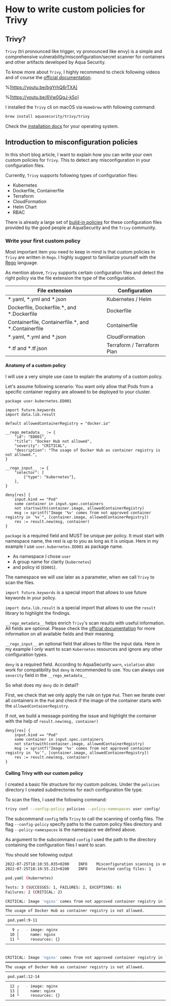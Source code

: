 # How to write custom policies for Trivy

## Trivy?

`Trivy` (tri pronounced like trigger, vy pronounced like envy) is a simple and comprehensive
vulnerability/misconfiguration/secret scanner for containers and other artifacts developed by Aqua Security.

To know more about `Trivy`, I highly recommend to check following videos and of course
the [official documentation](https://aquasecurity.github.io/trivy).

%[https://youtu.be/bgYrhQ6rTXA]

%[https://youtu.be/6Vw0QgJ-k5o]

I installed the `Trivy` cli on macOS via `Homebrew` with following command:

```bash
brew install aquasecurity/trivy/trivy
```
Check the [installation docs](https://aquasecurity.github.io/trivy/v0.30.2/getting-started/installation/) for your operating system.

## Introduction to misconfiguration policies

In this short blog article, I want to explain how you can write your own custom policies for `Trivy`. This to detect any misconfiguration in your configuration files.

Currently, `Trivy` supports following types of configuration files:

- Kubernetes
- Dockerfile, Containerfile
- Terraform
- CloudFormation
- Helm Chart
- RBAC

There is already a large set of [build-in policies](https://github.com/aquasecurity/defsec/tree/master/internal/rules) for these configuration files provided by the good people at AquaSecurity and the `Trivy` community.

### Write your first custom policy

Most important item you need to keep in mind is that custom policies in `Trivy` are written in `Rego`. I highly suggest to familiarize yourself with the [Rego](https://www.openpolicyagent.org/docs/latest/policy-language/) language.

As mention above, `Trivy` supports certain configuration files and detect the right policy via the file extension the type of the configuration.

| File extension                                      | Configuration              |
|-----------------------------------------------------|----------------------------|
| *.yaml, *.yml and *.json                            | Kubernetes / Helm          |
| Dockerfile, Dockerfile.*, and *.Dockerfile          | Dockerfile                 |
| Containerfile, Containerfile.*, and *.Containerfile | Containerfile              |
| *.yaml, *.yml and *.json                            | CloudFormation             |
| *.tf and *.tf.json                                  | Terraform / Terraform Plan |

#### Anatomy of a custom policy

I will use a very simple use case to explain the anatomy of a custom policy.

Let's assume following scenario: You want only allow that Pods from a specific container registry are allowed to be deployed to your cluster.

```rego
package user.kubernetes.ED001

import future.keywords
import data.lib.result

default allowedContainerRegistry = "docker.io"

__rego_metadata__ := {
    "id": "ED001",
    "title": "Docker Hub not allowed",
    "severity": "CRITICAL",
    "description": "The usage of Docker Hub as container registry is not allowed.",
}

__rego_input__ := {
    "selector": [
        {"type": "kubernetes"},
    ],
}

deny[res] {
    input.kind == "Pod"
    some container in input.spec.containers
    not startswith(container.image, allowedContainerRegistry)
    msg := sprintf("Image '%v' comes from not approved container registry in `%v`", [container.image, allowedContainerRegistry])
    res := result.new(msg, container)
}
```

`package` is a required field and MUST be unique per policy. It must start with namespace name, the rest is up to you as long as it is unique. Here in my example I use `user.kubernetes.ED001` as package name.

- As namespace I chose `user`
- A group name for clarity (`kubernetes`)
- and policy id (`ED001`).

The namespace we will use later as a parameter, when we call `Trivy` to scan the files.

`import future.keywords` is a special import that allows to use future keywords in your policy.

`import data.lib.result` is a special import that allows to use the `result` library to highlight the findings.

`__rego_metadata__`  helps enrich `Trivy`'s scan results with useful information. All fields are optional. Please check
the [official documentation](https://aquasecurity.github.io/trivy/v0.30.2/docs/misconfiguration/custom/#metadata) for
more information on all available fields and their meaning.

`__rego_input__` an optional field that allows to filter the input data. Here in my example I only want to scan `Kubernetes` resources and ignore any other configuration types.

`deny` is a required field. According to AquaSecurity `warn`, `violation` also work for compatibility but `deny` is recommended to use. You can always use `severity` field in the `__rego_metadata__`

So what does my `deny` do in detail?

First, we check that we only apply the rule on type `Pod`. Then we iterate over all containers in the `Pod` and check if the image of the container starts with the `allowedContainerRegistry`.

If not, we build a message pointing the issue and highlight the container with the help of `result.new(msg, container)`

```rego
deny[res] {
    input.kind == "Pod"
    some container in input.spec.containers
    not startswith(container.image, allowedContainerRegistry)
    msg := sprintf("Image '%v' comes from not approved container registry in `%v`", [container.image, allowedContainerRegistry])
    res := result.new(msg, container)
}
```

#### Calling Trivy with our custom policy

I created a basic file structure for my custom policies. Under the `policies` directory I created subdirectories for each configuration file type.

To scan the files, I used the following command:

```bash
trivy conf --config-policy policies --policy-namespaces user config/
```

The subcommand `config` tells `Trivy` to call the scanning of config files. The flag `--config-policy` specify paths to the custom policy files directory and flag `--policy-namespaces` is the namespace we defined above.

As argument to the subcommand `config` I used the path to the directory containing the configuration files I want to scan.

You should see following output

```bash
2022-07-25T18:10:55.035+0200    INFO    Misconfiguration scanning is enabled
2022-07-25T18:10:55.213+0200    INFO    Detected config files: 1

pod.yaml (kubernetes)

Tests: 3 (SUCCESSES: 1, FAILURES: 2, EXCEPTIONS: 0)
Failures: 2 (CRITICAL: 2)

CRITICAL: Image 'nginx' comes from not approved container registry in `docker.io`
════════════════════════════════════════════════════════════════════════════════════════════════════════════════════════════════════════════════════════════════════════════════════════════════════════════════════════
The usage of Docker Hub as container registry is not allowed.
────────────────────────────────────────────────────────────────────────────────────────────────────────────────────────────────────────────────────────────────────────────────────────────────────────────────────────
 pod.yaml:9-11
────────────────────────────────────────────────────────────────────────────────────────────────────────────────────────────────────────────────────────────────────────────────────────────────────────────────────────
   9 ┌   - image: nginx
  10 │     name: nginx
  11 └     resources: {}
────────────────────────────────────────────────────────────────────────────────────────────────────────────────────────────────────────────────────────────────────────────────────────────────────────────────────────


CRITICAL: Image 'nginx' comes from not approved container registry in `docker.io`
════════════════════════════════════════════════════════════════════════════════════════════════════════════════════════════════════════════════════════════════════════════════════════════════════════════════════════
The usage of Docker Hub as container registry is not allowed.
────────────────────────────────────────────────────────────────────────────────────────────────────────────────────────────────────────────────────────────────────────────────────────────────────────────────────────
 pod.yaml:12-14
────────────────────────────────────────────────────────────────────────────────────────────────────────────────────────────────────────────────────────────────────────────────────────────────────────────────────────
  12 ┌   - image: nginx
  13 │     name: nginx
  14 └     resources: {}
────────────────────────────────────────────────────────────────────────────────────────────────────────────────────────────────────────────────────────────────────────────────────────────────────────────────────────
```
